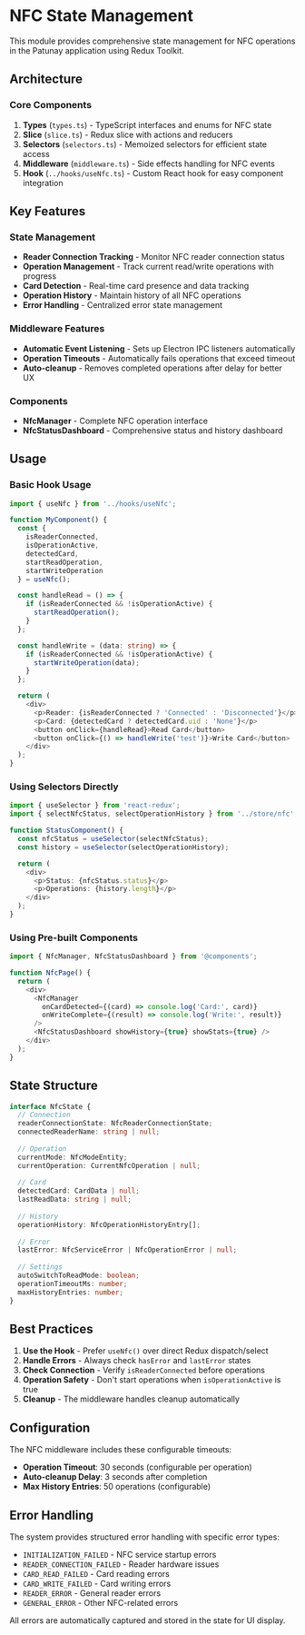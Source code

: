 # NFC State Management

This module provides comprehensive state management for NFC operations in the Patunay application using Redux Toolkit.

## Architecture

### Core Components

1. **Types** (`types.ts`) - TypeScript interfaces and enums for NFC state
2. **Slice** (`slice.ts`) - Redux slice with actions and reducers  
3. **Selectors** (`selectors.ts`) - Memoized selectors for efficient state access
4. **Middleware** (`middleware.ts`) - Side effects handling for NFC events
5. **Hook** (`../hooks/useNfc.ts`) - Custom React hook for easy component integration

## Key Features

### State Management
- **Reader Connection Tracking** - Monitor NFC reader connection status
- **Operation Management** - Track current read/write operations with progress
- **Card Detection** - Real-time card presence and data tracking
- **Operation History** - Maintain history of all NFC operations
- **Error Handling** - Centralized error state management

### Middleware Features
- **Automatic Event Listening** - Sets up Electron IPC listeners automatically
- **Operation Timeouts** - Automatically fails operations that exceed timeout
- **Auto-cleanup** - Removes completed operations after delay for better UX

### Components
- **NfcManager** - Complete NFC operation interface
- **NfcStatusDashboard** - Comprehensive status and history dashboard

## Usage

### Basic Hook Usage

```typescript
import { useNfc } from '../hooks/useNfc';

function MyComponent() {
  const {
    isReaderConnected,
    isOperationActive,
    detectedCard,
    startReadOperation,
    startWriteOperation
  } = useNfc();

  const handleRead = () => {
    if (isReaderConnected && !isOperationActive) {
      startReadOperation();
    }
  };

  const handleWrite = (data: string) => {
    if (isReaderConnected && !isOperationActive) {
      startWriteOperation(data);
    }
  };

  return (
    <div>
      <p>Reader: {isReaderConnected ? 'Connected' : 'Disconnected'}</p>
      <p>Card: {detectedCard ? detectedCard.uid : 'None'}</p>
      <button onClick={handleRead}>Read Card</button>
      <button onClick={() => handleWrite('test')}>Write Card</button>
    </div>
  );
}
```

### Using Selectors Directly

```typescript
import { useSelector } from 'react-redux';
import { selectNfcStatus, selectOperationHistory } from '../store/nfc';

function StatusComponent() {
  const nfcStatus = useSelector(selectNfcStatus);
  const history = useSelector(selectOperationHistory);

  return (
    <div>
      <p>Status: {nfcStatus.status}</p>
      <p>Operations: {history.length}</p>
    </div>
  );
}
```

### Using Pre-built Components

```typescript
import { NfcManager, NfcStatusDashboard } from '@components';

function NfcPage() {
  return (
    <div>
      <NfcManager 
        onCardDetected={(card) => console.log('Card:', card)}
        onWriteComplete={(result) => console.log('Write:', result)}
      />
      <NfcStatusDashboard showHistory={true} showStats={true} />
    </div>
  );
}
```

## State Structure

```typescript
interface NfcState {
  // Connection
  readerConnectionState: NfcReaderConnectionState;
  connectedReaderName: string | null;
  
  // Operation
  currentMode: NfcModeEntity;
  currentOperation: CurrentNfcOperation | null;
  
  // Card
  detectedCard: CardData | null;
  lastReadData: string | null;
  
  // History
  operationHistory: NfcOperationHistoryEntry[];
  
  // Error
  lastError: NfcServiceError | NfcOperationError | null;
  
  // Settings
  autoSwitchToReadMode: boolean;
  operationTimeoutMs: number;
  maxHistoryEntries: number;
}
```

## Best Practices

1. **Use the Hook** - Prefer `useNfc()` over direct Redux dispatch/select
2. **Handle Errors** - Always check `hasError` and `lastError` states
3. **Check Connection** - Verify `isReaderConnected` before operations
4. **Operation Safety** - Don't start operations when `isOperationActive` is true
5. **Cleanup** - The middleware handles cleanup automatically

## Configuration

The NFC middleware includes these configurable timeouts:
- **Operation Timeout**: 30 seconds (configurable per operation)
- **Auto-cleanup Delay**: 3 seconds after completion
- **Max History Entries**: 50 operations (configurable)

## Error Handling

The system provides structured error handling with specific error types:
- `INITIALIZATION_FAILED` - NFC service startup errors
- `READER_CONNECTION_FAILED` - Reader hardware issues  
- `CARD_READ_FAILED` - Card reading errors
- `CARD_WRITE_FAILED` - Card writing errors
- `READER_ERROR` - General reader errors
- `GENERAL_ERROR` - Other NFC-related errors

All errors are automatically captured and stored in the state for UI display.